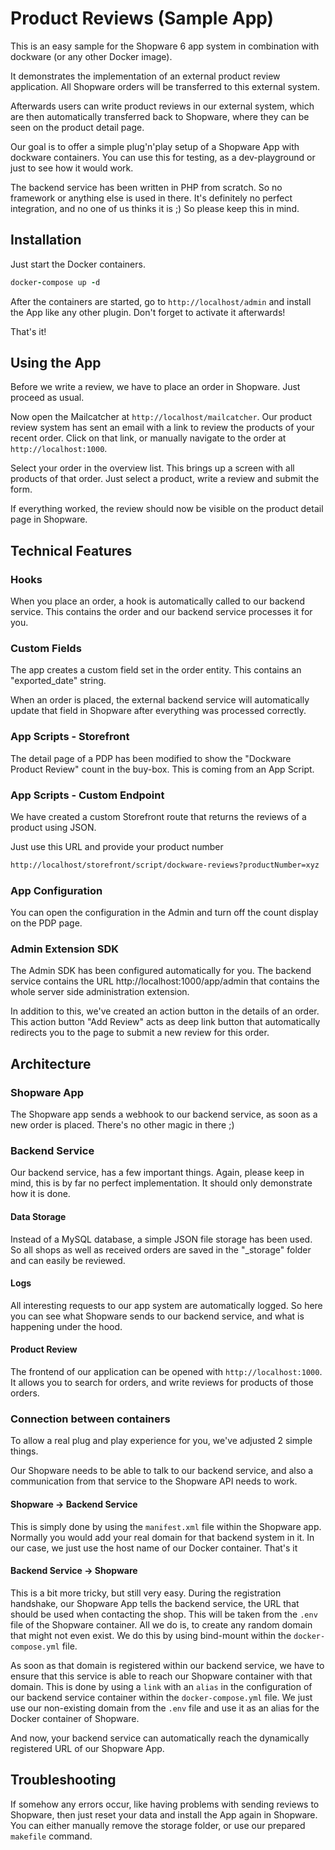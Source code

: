 # Product Reviews (Sample App)

This is an easy sample for the Shopware 6 app system in combination with dockware (or any other Docker image).

It demonstrates the implementation of an external product review application.
All Shopware orders will be transferred to this external system.

Afterwards users can write product reviews in our external system, which are then
automatically transferred back to Shopware, where they can be seen on the product detail page.

Our goal is to offer a simple plug'n'play setup of a Shopware App with dockware containers.
You can use this for testing, as a dev-playground or just to see how it would work.

The backend service has been written in PHP from scratch. So no framework or anything else is used in there.
It's definitely no perfect integration, and no one of us thinks it is ;)
So please keep this in mind.

## Installation

Just start the Docker containers.

```ruby
docker-compose up -d
```

After the containers are started, go to `http://localhost/admin` and install the App like any other plugin. Don't forget to activate it afterwards!

That's it!

## Using the App

Before we write a review, we have to place an order in Shopware. Just proceed as usual.

Now open the Mailcatcher at `http://localhost/mailcatcher`.
Our product review system has sent an email with a link to review the products of your recent order.
Click on that link, or manually navigate to the order at `http://localhost:1000`.

Select your order in the overview list.
This brings up a screen with all products of that order.
Just select a product, write a review and submit the form.

If everything worked, the review should now be visible on the product detail page in Shopware.

## Technical Features

### Hooks

When you place an order, a hook is automatically called to our backend service.
This contains the order and our backend service processes it for you.

### Custom Fields

The app creates a custom field set in the order entity.
This contains an "exported_date" string.

When an order is placed, the external backend service will automatically update that field in Shopware after
everything was processed correctly.

### App Scripts - Storefront

The detail page of a PDP has been modified to show the "Dockware Product Review" count in the buy-box.
This is coming from an App Script.

### App Scripts - Custom Endpoint

We have created a custom Storefront route that returns the reviews of a product using JSON.

Just use this URL and provide your product number

```bash
http://localhost/storefront/script/dockware-reviews?productNumber=xyz 
```

### App Configuration

You can open the configuration in the Admin and turn off the count display on the PDP page.

### Admin Extension SDK

The Admin SDK has been configured automatically for you.
The backend service contains the URL http://localhost:1000/app/admin that contains the whole server side administration extension.

In addition to this, we've created an action button in the details of an order.
This action button "Add Review" acts as deep link button that automatically redirects you to the page to submit a new review for this order.

## Architecture

### Shopware App

The Shopware app sends a webhook to our backend service, as soon as a new order is placed.
There's no other magic in there ;)

### Backend Service

Our backend service, has a few important things.
Again, please keep in mind, this is by far no perfect implementation.
It should only demonstrate how it is done.

#### Data Storage

Instead of a MySQL database, a simple JSON file storage has been used.
So all shops as well as received orders are saved in the "_storage" folder and can easily be reviewed.

#### Logs

All interesting requests to our app system are automatically logged.
So here you can see what Shopware sends to our backend service, and what is happening under the hood.

#### Product Review

The frontend of our application can be opened with `http://localhost:1000`.
It allows you to search for orders, and write reviews for products of those orders.

### Connection between containers

To allow a real plug and play experience for you, we've adjusted 2 simple things.

Our Shopware needs to be able to talk to our backend service, and also a communication from that
service to the Shopware API needs to work.

#### Shopware -> Backend Service

This is simply done by using the `manifest.xml` file within the Shopware app.
Normally you would add your real domain for that backend system in it.
In our case, we just use the host name of our Docker container.
That's it

#### Backend Service -> Shopware

This is a bit more tricky, but still very easy.
During the registration handshake, our Shopware App tells the backend service, the URL that should be used when contacting the shop.
This will be taken from the `.env` file of the Shopware container.
All we do is, to create any random domain that might not even exist.
We do this by using bind-mount within the `docker-compose.yml` file.

As soon as that domain is registered within our backend service, we have to ensure
that this service is able to reach our Shopware container with that domain.
This is done by using a `link` with an `alias` in the configuration of our backend service container within the `docker-compose.yml` file.
We just use our non-existing domain from the `.env` file and use it as an alias for the Docker container of Shopware.

And now, your backend service can automatically reach the dynamically registered URL of our Shopware App.

## Troubleshooting

If somehow any errors occur, like having problems with sending reviews to Shopware, then just reset your data and install the App again in Shopware.
You can either manually remove the storage folder, or use our prepared `makefile` command.